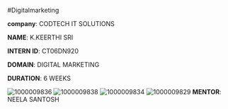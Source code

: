 #Digitalmarketing

**company**: CODTECH IT SOLUTIONS

**NAME**: K.KEERTHI SRI

**INTERN ID**: CT06DN920

**DOMAIN**: DIGITAL MARKETING 

**DURATION**: 6 WEEKS 

![1000009836](https://github.com/user-attachments/assets/68164ee8-d56b-4e74-9026-10d9037b8030)
![1000009838](https://github.com/user-attachments/assets/f17d95a1-bd49-49bd-911c-f3c65e1ef82f)
![1000009834](https://github.com/user-attachments/assets/1402d24c-2484-4198-a19f-19a7ff550840)
![1000009829](https://github.com/user-attachments/assets/5c0cb964-b98f-4ec1-8039-78a351c6b72c)
**MENTOR**: NEELA SANTOSH
